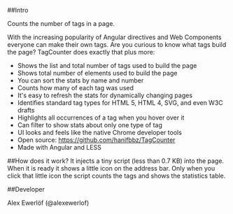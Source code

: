 ##Intro

Counts the number of tags in a page.

With the increasing popularity of Angular directives and Web Components everyone can make their own tags. Are you curious to know what tags build the page? TagCounter does exactly that plus more:

 * Shows the list and total number of tags used to build the page
 * Shows total number of elements used to build the page
 * You can sort the stats by name and number
 * Counts how many of each tag was used
 * It's easy to refresh the stats for dynamically changing pages
 * Identifies standard tag types for HTML 5, HTML 4, SVG, and even W3C drafts
 * Highlights all occurrences of a tag when you hover over it
 * Can filter to show stats about only one type of tag
 * UI looks and feels like the native Chrome developer tools
 * Open source: https://github.com/hanifbbz/TagCounter
 * Made with Angular and LESS

##How does it work?
It injects a tiny script (less than 0.7 KB) into the page. When it is ready it shows a little <n> icon on the address bar. Only when you click that little icon the script counts the tags and shows the statistics table.

##Developer

Alex Ewerlöf (@alexewerlof)